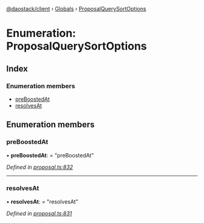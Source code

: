 [@daostack/client](../README.md) › [Globals](../globals.md) › [ProposalQuerySortOptions](proposalquerysortoptions.md)

# Enumeration: ProposalQuerySortOptions

## Index

### Enumeration members

* [preBoostedAt](proposalquerysortoptions.md#preboostedat)
* [resolvesAt](proposalquerysortoptions.md#resolvesat)

## Enumeration members

###  preBoostedAt

• **preBoostedAt**: = "preBoostedAt"

*Defined in [proposal.ts:832](https://github.com/daostack/client/blob/7361fcc/src/proposal.ts#L832)*

___

###  resolvesAt

• **resolvesAt**: = "resolvesAt"

*Defined in [proposal.ts:831](https://github.com/daostack/client/blob/7361fcc/src/proposal.ts#L831)*
